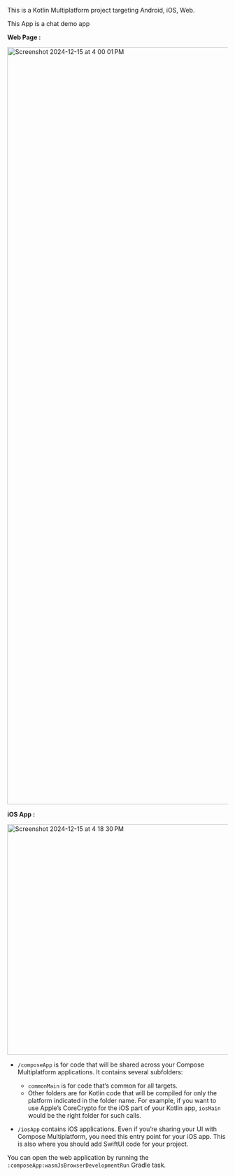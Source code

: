 This is a Kotlin Multiplatform project targeting Android, iOS, Web.

This App is a chat demo app

<b>Web Page :</b>

  <img width="1728" alt="Screenshot 2024-12-15 at 4 00 01 PM" src="https://github.com/user-attachments/assets/a528d2da-0004-4da5-a880-b073fed0cd37" />


<b>iOS App :</b>
 
  <img width="526" alt="Screenshot 2024-12-15 at 4 18 30 PM" src="https://github.com/user-attachments/assets/56f9d89b-be4f-4946-b107-1bbf726bdfa1" />



* `/composeApp` is for code that will be shared across your Compose Multiplatform applications.
  It contains several subfolders:
  - `commonMain` is for code that’s common for all targets.
  - Other folders are for Kotlin code that will be compiled for only the platform indicated in the folder name.
    For example, if you want to use Apple’s CoreCrypto for the iOS part of your Kotlin app,
    `iosMain` would be the right folder for such calls.

* `/iosApp` contains iOS applications. Even if you’re sharing your UI with Compose Multiplatform, 
  you need this entry point for your iOS app. This is also where you should add SwiftUI code for your project.


You can open the web application by running the `:composeApp:wasmJsBrowserDevelopmentRun` Gradle task.
